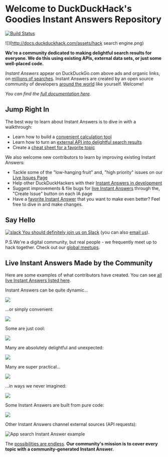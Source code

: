 # Welcome to DuckDuckHack's Goodies Instant Answers Repository

[![Build Status](https://travis-ci.org/duckduckgo/zeroclickinfo-goodies.png?branch=master)](https://travis-ci.org/duckduckgo/zeroclickinfo-goodies)

![](http://docs.duckduckhack.com/assets/hack search engine.png)

**We're a community dedicated to making delightful search results for everyone. We do this using existing APIs, external data sets, or just some well-placed code.**

*Instant Answers* appear on DuckDuckGo.com above ads and organic links, on [millions of searches](https://duckduckgo.com/traffic.html). Instant Answers are created by an open source community of developers [around the world](http://duckduckgo.meetup.com/) like yourself. Welcome!

*You can find the [full documentation here](http://docs.duckduckhack.com).*

## Jump Right In

The best way to learn about Instant Answers is to dive in with a walkthrough:

- Learn how to build a [convenient calculation tool](http://docs.duckduckhack.com/walkthroughs/calculation.html)
- Learn how to turn an [external API into delightful search results](http://docs.duckduckhack.com/walkthroughs/forum-lookup.html)
- Create a [cheat sheet for a favorite topic](http://docs.duckduckhack.com/walkthroughs/programming-syntax.html)

We also welcome new contributors to learn by improving existing Instant Answers:

- Tackle some of the "low-hanging fruit" and, "high priority" issues on our [Live Issues Page](https://duck.co/ia/dev/issues?tag=lowhangingfruit)
- Help other DuckDuckHackers with their [Instant Answers in development](https://duck.co/ia/dev/pipeline)
- Suggest improvements & file bugs for [live Instant Answers](https://duck.co/ia) through the, "Create Issue" button on each IA page
- Have a [favorite Instant Answer](http://duck.co/ia) that you want to make even better? Feel free to dive in and make changes.


## Say Hello

[![slack](http://docs.duckduckhack.com/assets/slack.png) You should definitely join us on Slack](https://quackslack.herokuapp.com) (you can also [email us](mailto:open@duckduckgo.com)).

P.S.We're a digital community, but real people - we frequently meet up to hack together. Check out our [global meetups](http://duckduckgo.meetup.com/).

## Live Instant Answers Made by the Community

Here are some examples of what contributors have created. You can see [all live Instant Answers listed here](https://duck.co/ia).

Instant Answers can be quite dynamic...

![](http://docs.duckduckhack.com/assets/parking_ny.png)

...or simply convenient:

![](http://docs.duckduckhack.com/assets/sales_tax.png)

Some are just cool: 

![](http://docs.duckduckhack.com/assets/heads_tails.png)

Many are absolutely delightful and unexpected:

![](http://docs.duckduckhack.com/assets/bpm_ms.png)

Many are super practical...

![](http://docs.duckduckhack.com/assets/air_quality.png)

...in ways we never imagined:

![](http://docs.duckduckhack.com/assets/blue_pill.png)

Some Instant Answers are built from pure code:

![](http://docs.duckduckhack.com/assets/url_encode.png)

Other Instant Answers channel external sources (API requests):

![App search Instant Answer example](http://docs.duckduckhack.com/assets/app_search_example.png)

The [possibilities are endless](https://duck.co/ia). **Our community's mission is to cover every topic with a community-generated Instant Answer.**
